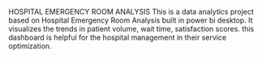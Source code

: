HOSPITAL EMERGENCY ROOM ANALYSIS 
This is a data analytics project based on Hospital Emergency Room Analysis built in power bi desktop. It visualizes the trends in patient volume, wait time, satisfaction scores. this dashboard is helpful for the hospital management in their service optimization.
